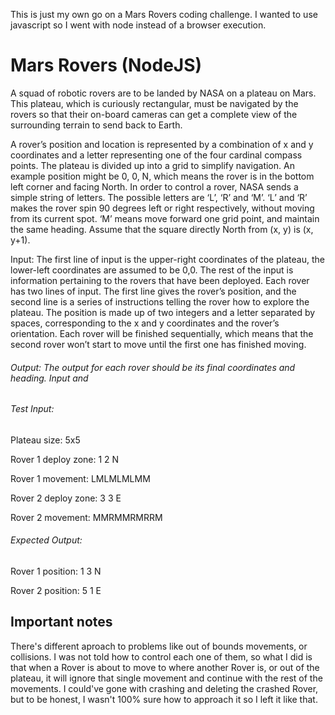 This is just my own go on a Mars Rovers coding challenge. I wanted to use javascript so I went with node instead of a browser execution.

# Mars Rovers (NodeJS)


A squad of robotic rovers are to be landed by NASA on a plateau on Mars. This
plateau, which is curiously rectangular, must be navigated by the rovers so that their
on-board cameras can get a complete view of the surrounding terrain to send back to
Earth.

A rover’s position and location is represented by a combination of x and y coordinates
and a letter representing one of the four cardinal compass points. The plateau is
divided up into a grid to simplify navigation. An example position might be 0, 0, N,
which means the rover is in the bottom left corner and facing North.
In order to control a rover, NASA sends a simple string of letters. The possible letters
are ‘L’, ‘R’ and ‘M’. ‘L’ and ‘R’ makes the rover spin 90 degrees left or right respectively,
without moving from its current spot. ‘M’ means move forward one grid point, and
maintain the same heading. Assume that the square directly North from (x, y) is (x, y+1).

Input: The first line of input is the upper-right coordinates of the plateau, the 
lower-left coordinates are assumed to be 0,0. 
The rest of the input is information pertaining to the rovers that have been deployed.
Each rover has two lines of input. The first line gives the rover’s position, and the
second line is a series of instructions telling the rover how to explore the plateau.
The position is made up of two integers and a letter separated by spaces,
corresponding to the x and y coordinates and the rover’s orientation.
Each rover will be finished sequentially, which means that the second rover won’t
start to move until the first one has finished moving.

###### Output: The output for each rover should be its final coordinates and heading. Input and



###### Test Input:

Plateau size: 5x5

Rover 1 deploy zone: 1 2 N

Rover 1 movement: LMLMLMLMM

Rover 2 deploy zone: 3 3 E

Rover 2 movement: MMRMMRMRRM



###### Expected Output:

Rover 1 position: 1 3 N

Rover 2 position: 5 1 E



## Important notes

There's different aproach to problems like out of bounds movements, or collisions. I was not told how to control each one of them, so what I did is that when a Rover is about to move to where another Rover is, or out of the plateau, it will ignore that single movement and continue with the rest of the movements. I could've gone with crashing and deleting the crashed Rover, but to be honest, I wasn't 100% sure how to approach it so I left it like that.
